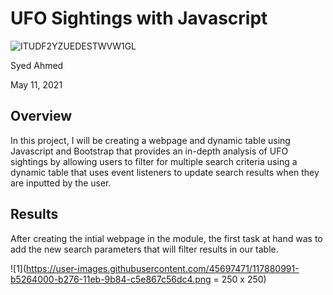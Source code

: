 # UFO Sightings with Javascript 
 
![ITUDF2YZUEDESTWVW1GL](https://user-images.githubusercontent.com/45697471/117879766-557b6500-b275-11eb-8dea-e05b2332a576.jpg) 
 
Syed Ahmed 

May 11, 2021 

## Overview 

In this project, I will be creating a webpage and dynamic table using Javascript and Bootstrap that provides an in-depth analysis of UFO sightings by allowing users to filter for multiple search criteria using a dynamic table that uses event listeners to update search results when they are inputted by the user. 

## Results 

After creating the intial webpage in the module, the first task at hand was to add the new search parameters that will filter results in our table. 

![1](https://user-images.githubusercontent.com/45697471/117880991-b5264000-b276-11eb-9b84-c5e867c56dc4.png = 250 x 250)

